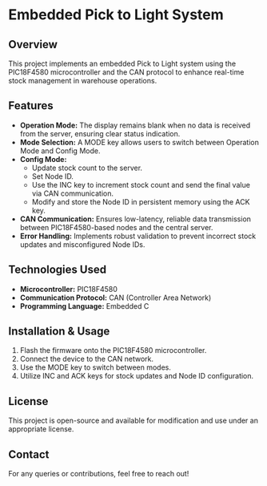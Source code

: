 # Embedded Pick to Light System

## Overview
This project implements an embedded Pick to Light system using the PIC18F4580 microcontroller and the CAN protocol to enhance real-time stock management in warehouse operations.

## Features

- **Operation Mode:** The display remains blank when no data is received from the server, ensuring clear status indication.
- **Mode Selection:** A MODE key allows users to switch between Operation Mode and Config Mode.
- **Config Mode:**
  - Update stock count to the server.
  - Set Node ID.
  - Use the INC key to increment stock count and send the final value via CAN communication.
  - Modify and store the Node ID in persistent memory using the ACK key.
- **CAN Communication:** Ensures low-latency, reliable data transmission between PIC18F4580-based nodes and the central server.
- **Error Handling:** Implements robust validation to prevent incorrect stock updates and misconfigured Node IDs.

## Technologies Used
- **Microcontroller:** PIC18F4580
- **Communication Protocol:** CAN (Controller Area Network)
- **Programming Language:** Embedded C

## Installation & Usage
1. Flash the firmware onto the PIC18F4580 microcontroller.
2. Connect the device to the CAN network.
3. Use the MODE key to switch between modes.
4. Utilize INC and ACK keys for stock updates and Node ID configuration.

## License
This project is open-source and available for modification and use under an appropriate license.

## Contact
For any queries or contributions, feel free to reach out!
